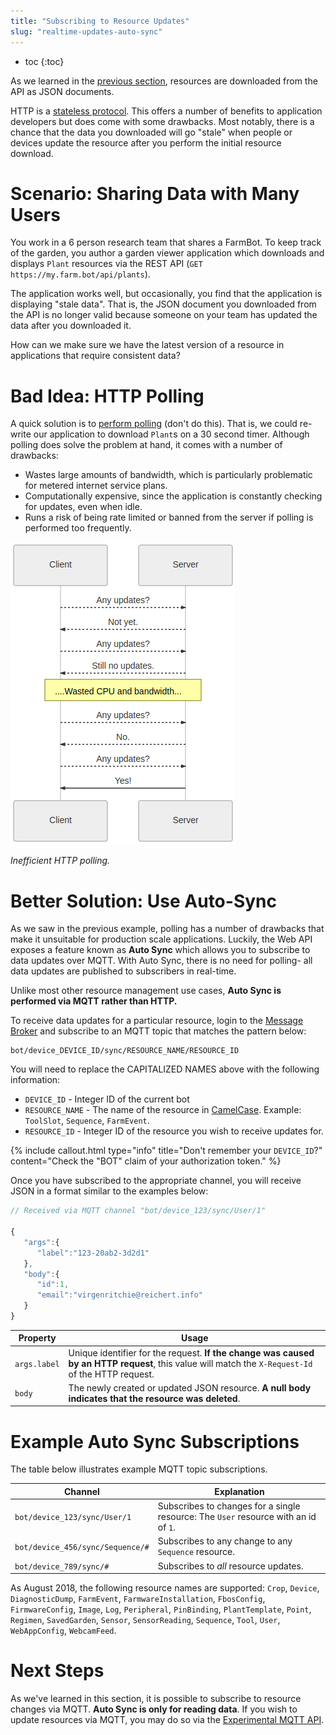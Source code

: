 ```yaml
---
title: "Subscribing to Resource Updates"
slug: "realtime-updates-auto-sync"
---
```


* toc
{:toc}

As we learned in the [previous section](/v9/Documentation/web-app/rest-api.md), resources are downloaded from the API as JSON documents.

HTTP is a [stateless protocol](https://en.wikipedia.org/wiki/Stateless_protocol). This offers a number of benefits to application developers but does come with some drawbacks. Most notably, there is a chance that the data you downloaded will go "stale" when people or devices update the resource after you perform the initial resource download.

# Scenario: Sharing Data with Many Users

You work in a 6 person research team that shares a FarmBot. To keep track of the garden, you author a garden viewer application which downloads and displays `Plant` resources via the REST API (`GET https://my.farm.bot/api/plants`).

The application works well, but occasionally, you find that the application is displaying "stale data". That is, the JSON document you downloaded from the API is no longer valid because someone on your team has updated the data after you downloaded it.

How can we make sure we have the latest version of a resource in applications that require consistent data?

# Bad Idea: HTTP Polling

A quick solution is to [perform polling](https://en.wikipedia.org/wiki/Polling_computer_science) (don't do this). That is, we could re-write our application to download `Plant`s on a 30 second timer. Although polling does solve the problem at hand, it comes with a number of drawbacks:

 * Wastes large amounts of bandwidth, which is particularly problematic for metered internet service plans.
 * Computationally expensive, since the application is constantly checking for updates, even when idle.
 * Runs a risk of being rate limited or banned from the server if polling is performed too frequently.

![polling_diagram.png](polling_diagram.png)

_Inefficient HTTP polling._


# Better Solution: Use Auto-Sync

As we saw in the previous example, polling has a number of drawbacks that make it unsuitable for production scale applications. Luckily, the Web API exposes a feature known as **Auto Sync** which allows you to subscribe to data updates over MQTT. With Auto Sync, there is no need for polling- all data updates are published to subscribers in real-time.

Unlike most other resource management use cases, **Auto Sync is performed via MQTT rather than HTTP.**

To receive data updates for a particular resource, login to the [Message Broker](/v9/Documentation/web-app/message-broker.md) and subscribe to an MQTT topic that matches the pattern below:

```
bot/device_DEVICE_ID/sync/RESOURCE_NAME/RESOURCE_ID
```

You will need to replace the CAPITALIZED NAMES above with the following information:

 * `DEVICE_ID` - Integer ID of the current bot
 * `RESOURCE_NAME` - The name of the resource in [CamelCase](https://en.wikipedia.org/wiki/Camel_case). Example: `ToolSlot`, `Sequence`, `FarmEvent`.
 * `RESOURCE_ID` - Integer ID of the resource you wish to receive updates for.

{% include callout.html type="info" title="Don't remember your `DEVICE_ID`?" content="Check the \"BOT\" claim of your authorization token." %}

Once you have subscribed to the appropriate channel, you will receive JSON in a format similar to the examples below:

```javascript
// Received via MQTT channel "bot/device_123/sync/User/1"

{
   "args":{
      "label":"123-20ab2-3d2d1"
   },
   "body":{
      "id":1,
      "email":"virgenritchie@reichert.info"
   }
}
```

|Property                      |Usage                         |
|------------------------------|------------------------------|
|`args.label`                  |Unique identifier for the request. **If the change was caused by an HTTP request**, this value will match the `X-Request-Id` of the HTTP request.
|`body`                        |The newly created or updated JSON resource. **A null body indicates that the resource was deleted**.

# Example Auto Sync Subscriptions

The table below illustrates example MQTT topic subscriptions.

|Channel                       |Explanation                   |
|------------------------------|------------------------------|
|`bot/device_123/sync/User/1`  |Subscribes to changes for a single resource: The `User` resource with an id of `1`.
|`bot/device_456/sync/Sequence/#`|Subscribes to any change to any `Sequence` resource.
|`bot/device_789/sync/#`       |Subscribes to _all_ resource updates.

As August 2018, the following resource names are supported: `Crop`, `Device`, `DiagnosticDump`, `FarmEvent`, `FarmwareInstallation`, `FbosConfig`, `FirmwareConfig`, `Image`, `Log`, `Peripheral`, `PinBinding`, `PlantTemplate`, `Point`, `Regimen`, `SavedGarden`, `Sensor`, `SensorReading`, `Sequence`, `Tool`, `User`, `WebAppConfig`, `WebcamFeed`.

# Next Steps

As we've learned in this section, it is possible to subscribe to resource changes via MQTT. **Auto Sync is only for reading data**. If you wish to update resources via MQTT, you may do so via the [Experimental MQTT API](/v9/Documentation/web-app/experimental-mqtt-api.md).
